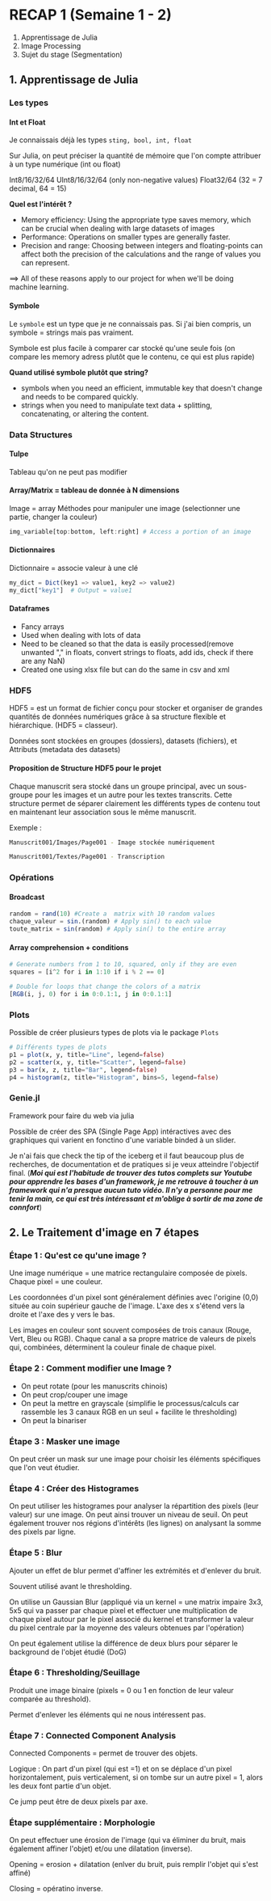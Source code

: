 # RECAP 1 (Semaine 1 - 2)

1. Apprentissage de Julia 
2. Image Processing 
3. Sujet du stage (Segmentation)

## 1. Apprentissage de Julia 

### Les types 

#### Int et Float 

Je connaissais déjà les types `sting, bool, int, float`

Sur Julia, on peut préciser la quantité de mémoire que l'on compte attribuer à un type numérique (int ou float)

Int8/16/32/64
UInt8/16/32/64 (only non-negative values)
Float32/64 (32 = 7 decimal, 64 = 15)

**Quel est l'intérêt ?**
- Memory efficiency: Using the appropriate type saves memory, which can be crucial when dealing with large datasets of images 
- Performance: Operations on smaller types are generally faster.
- Precision and range: Choosing between integers and floating-points can affect both the precision of the calculations and the range of values you can represent.

==> All of these reasons apply to our project for when we'll be doing machine learning.

#### Symbole 

Le `symbole` est un type que je ne connaissais pas. Si j'ai bien compris, un symbole = strings mais pas vraiment. 

Symbole est plus facile à comparer car stocké qu'une seule fois (on compare les memory adress plutôt que le contenu, ce qui est plus rapide)

**Quand utilisé symbole plutôt que string?**
- symbols when you need an efficient, immutable key that doesn't change and needs to be compared quickly.
- strings when you need to manipulate text data + splitting, concatenating, or altering the content.

### Data Structures

#### Tulpe 
Tableau qu'on ne peut pas modifier

#### Array/Matrix = tableau de donnée à N dimensions 
Image = array 
Méthodes pour manipuler une image (selectionner une partie, changer la couleur)

```julia
img_variable[top:bottom, left:right] # Access a portion of an image
```

#### Dictionnaires 
Dictionnaire = associe valeur à une clé 

```julia
my_dict = Dict(key1 => value1, key2 => value2)
my_dict["key1"]  # Output = value1
```

#### Dataframes

- Fancy arrays 
- Used when dealing with lots of data
- Need to be cleaned so that the data is easily processed(remove unwanted "," in floats, convert strings to floats, add ids, check if there are any NaN) 
- Created one using xlsx file but can do the same in csv and xml

### HDF5

HDF5 = est un format de fichier conçu pour stocker et organiser de grandes quantités de données numériques grâce à sa structure flexible et hiérarchique. (HDF5 = classeur).

Données sont stockées en groupes (dossiers), datasets (fichiers), et Attributs (metadata des datasets)

#### Proposition de Structure HDF5 pour le projet

Chaque manuscrit sera stocké dans un groupe principal, avec un sous-groupe pour les images et un autre pour les textes transcrits. Cette structure permet de séparer clairement les différents types de contenu tout en maintenant leur association sous le même manuscrit.

Exemple :

```bash
Manuscrit001/Images/Page001 - Image stockée numériquement

Manuscrit001/Textes/Page001 - Transcription
```



### Opérations 
#### Broadcast 
```julia
random = rand(10) #Create a  matrix with 10 random values 
chaque_valeur = sin.(random) # Apply sin() to each value
toute_matrix = sin(random) # Apply sin() to the entire array
```

#### Array comprehension + conditions 

```julia
# Generate numbers from 1 to 10, squared, only if they are even
squares = [i^2 for i in 1:10 if i % 2 == 0]

# Double for loops that change the colors of a matrix 
[RGB(i, j, 0) for i in 0:0.1:1, j in 0:0.1:1]
```

### Plots
Possible de créer plusieurs types de plots via le package `Plots`

```julia
# Différents types de plots 
p1 = plot(x, y, title="Line", legend=false)
p2 = scatter(x, y, title="Scatter", legend=false)
p3 = bar(x, z, title="Bar", legend=false)
p4 = histogram(z, title="Histogram", bins=5, legend=false)
```

### Genie.jl 

Framework pour faire du web via julia

Possible de créer des SPA (Single Page App) intéractives avec des graphiques qui varient en fonctino d'une variable binded à un slider. 

Je n'ai fais que check the tip of the iceberg et il faut beaucoup plus de recherches, de documentation et de pratiques si je veux atteindre l'objectif final. (***Moi qui est l'habitude de trouver des tutos complets sur Youtube pour apprendre les bases d'un framework, je me retrouve à toucher à un framework qui n'a presque aucun tuto vidéo. Il n'y a personne pour me tenir la main, ce qui est très intéressant et m'oblige à sortir de ma zone de connfort***)

## 2. Le Traitement d'image en 7 étapes

### Étape 1 : Qu'est ce qu'une image ? 

Une image numérique = une matrice rectangulaire composée de pixels. Chaque pixel = une couleur. 

Les coordonnées d'un pixel sont généralement définies avec l'origine (0,0) située au coin supérieur gauche de l'image. L'axe des x s'étend vers la droite et l'axe des y vers le bas.

Les images en couleur sont souvent composées de trois canaux (Rouge, Vert, Bleu ou RGB). Chaque canal a sa propre matrice de valeurs de pixels qui, combinées, déterminent la couleur finale de chaque pixel.

### Étape 2 : Comment modifier une Image ? 

- On peut rotate (pour les manuscrits chinois)
- On peut crop/couper une image 
- On peut la mettre en grayscale (simplifie le processus/calculs car rassemble les 3 canaux RGB en un seul +  facilite le thresholding) 
- On peut la binariser 

### Étape 3 : Masker une image 

On peut créer un mask sur une image pour choisir les éléments spécifiques que l'on veut étudier. 


### Étape 4 : Créer des Histogrames 

On peut utiliser les histogrames pour analyser la répartition des pixels (leur valeur) sur une image. On peut ainsi trouver un niveau de seuil. On peut également trouver nos régions d'intérêts (les lignes) on analysant la somme des pixels par ligne. 


### Étape 5 : Blur

Ajouter un effet de blur permet d'affiner les extrémités et d'enlever du bruit. 

Souvent utilisé avant le thresholding. 

On utilise un Gaussian Blur (appliqué via un kernel = une matrix impaire 3x3, 5x5 qui va passer par chaque pixel et effectuer une multiplication de chaque pixel autour par le pixel associé du kernel et transformer la valeur du pixel centrale par la moyenne des valeurs obtenues par l'opération)

On peut également utilise la différence de deux blurs pour séparer le background de l'objet étudié (DoG)

### Étape 6 : Thresholding/Seuillage 

Produit une image binaire (pixels = 0 ou 1 en fonction de leur valeur comparée au threshold). 

Permet d'enlever les éléments qui ne nous intéressent pas. 


### Étape 7 : Connected Component Analysis

Connected Components = permet de trouver des objets.

Logique : On part d'un pixel (qui est =1) et on se déplace d'un pixel horizontalement, puis verticalement, si on tombe sur un autre pixel = 1, alors les deux font partie d'un objet. 

Ce jump peut être de deux pixels par axe.

### Étape supplémentaire : Morphologie

On peut effectuer une érosion de l'image (qui va éliminer du bruit, mais également affiner l'objet) et/ou une dilatation (inverse). 

Opening = erosion + dilatation (enlver du bruit, puis remplir l'objet qui s'est affiné)

Closing = opératino inverse. 
